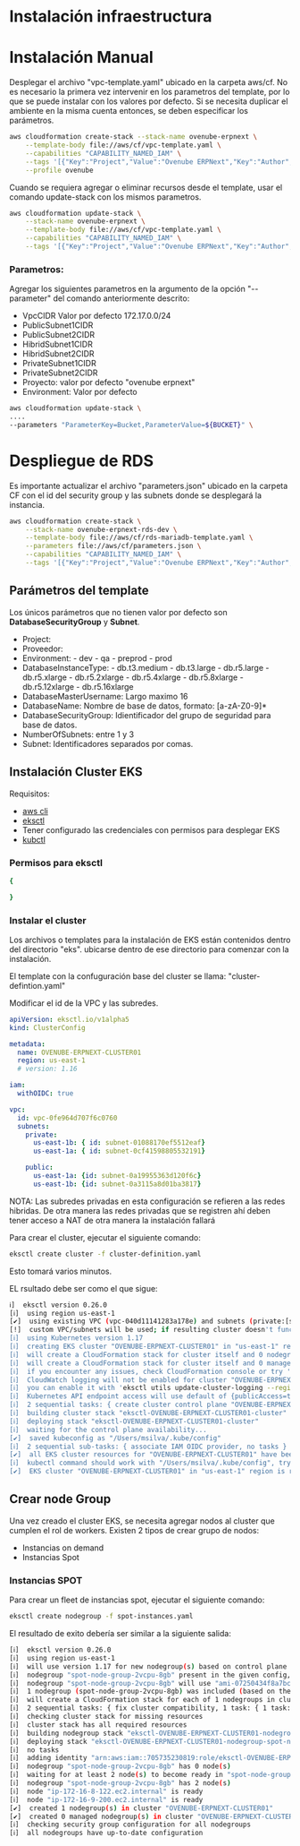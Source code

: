 # Instalación infraestructura


# Instalación Manual

Desplegar el archivo "vpc-template.yaml" ubicado en la carpeta aws/cf. No es necesario la primera vez intervenir en los parametros del template, por lo que se puede instalar con los valores por defecto. Si se necesita duplicar el ambiente en la misma cuenta entonces, se deben especificar los parámetros.

```bash
aws cloudformation create-stack --stack-name ovenube-erpnext \
	--template-body file://aws/cf/vpc-template.yaml \
    --capabilities "CAPABILITY_NAMED_IAM" \
    --tags '[{"Key":"Project","Value":"Ovenube ERPNext","Key":"Author","Value":"Juan Espinoza", "Key":"Environment","Value":"Prod"}]' \
    --profile ovenube
```

Cuando se requiera agregar o eliminar recursos desde el template, usar el comando update-stack con los mismos parametros.

```bash
aws cloudformation update-stack \
	--stack-name ovenube-erpnext \
	--template-body file://aws/cf/vpc-template.yaml \
    --capabilities "CAPABILITY_NAMED_IAM" \
    --tags '[{"Key":"Project","Value":"Ovenube ERPNext","Key":"Author","Value":"Juan Espinoza", "Key":"Environment","Value":"Dev"}]'

```

### Parametros:

Agregar los siguientes parametros en la argumento de la opción "--parameter" del comando anteriormente descrito:

* VpcCIDR   Valor por defecto 172.17.0.0/24
* PublicSubnet1CIDR
* PublicSubnet2CIDR
* HibridSubnet1CIDR
* HibridSubnet2CIDR
* PrivateSubnet1CIDR
* PrivateSubnet2CIDR
* Proyecto:  valor por defecto "ovenube erpnext"
* Environment: Valor por defecto 

```bash
aws cloudformation update-stack \
....
--parameters "ParameterKey=Bucket,ParameterValue=${BUCKET}" \
```

# Despliegue de RDS

Es importante actualizar el archivo "parameters.json" ubicado en la carpeta CF con el id del security group y las subnets donde se desplegará la instancia.

```bash
aws cloudformation create-stack \
	--stack-name ovenube-erpnext-rds-dev \
	--template-body file://aws/cf/rds-mariadb-template.yaml \
	--parameters file://aws/cf/parameters.json \
    --capabilities "CAPABILITY_NAMED_IAM" \
    --tags '[{"Key":"Project","Value":"Ovenube ERPNext","Key":"Author","Value":"Juan Espinoza", "Key":"Environment","Value":"Dev"}]'
```
## Parámetros del template

Los únicos parámetros que no tienen valor por defecto son **DatabaseSecurityGroup** y **Subnet**.

* Project:
* Proveedor:
* Environment:
      - dev
      - qa
      - preprod
      - prod
* DatabaseInstanceType:
      - db.t3.medium
      - db.t3.large
      - db.r5.large
      - db.r5.xlarge
      - db.r5.2xlarge
      - db.r5.4xlarge
      - db.r5.8xlarge
      - db.r5.12xlarge
      - db.r5.16xlarge
* DatabaseMasterUsername: Largo maximo 16
* DatabaseName:  Nombre de base de datos, formato:   [a-zA-Z0-9]*
* DatabaseSecurityGroup: Idientificador del grupo de seguridad para base de datos.
* NumberOfSubnets:  entre 1 y 3
* Subnet:  Identificadores separados por comas.

## Instalación Cluster EKS

Requisitos:

* [aws cli](https://docs.aws.amazon.com/cli/latest/userguide/cli-chap-install.html)
* [eksctl](https://docs.aws.amazon.com/eks/latest/userguide/getting-started-eksctl.html)
* Tener configurado las credenciales con permisos para desplegar EKS
* [kubctl](https://docs.aws.amazon.com/eks/latest/userguide/getting-started-eksctl.html#eksctl-gs-install-kubectl)

### Permisos para eksctl

```yaml
{

}
```

### Instalar el cluster


Los archivos o templates para la instalación de EKS están contenidos dentro del directorio "eks". ubicarse dentro de ese directorio para comenzar con la instalación.

El template con la confuguración base del cluster se llama:  "cluster-defintion.yaml"

Modificar el id de la VPC y las subredes.

```yaml
apiVersion: eksctl.io/v1alpha5
kind: ClusterConfig

metadata:
  name: OVENUBE-ERPNEXT-CLUSTER01
  region: us-east-1
  # version: 1.16

iam:
  withOIDC: true

vpc:
  id: vpc-0fe964d707f6c0760
  subnets:
    private:
      us-east-1b: { id: subnet-01088170ef5512eaf}
      us-east-1a: { id: subnet-0cf41598805532191}

    public: 
      us-east-1a: {id: subnet-0a19955363d120f6c}
      us-east-1b: {id: subnet-0a3115a8d01ba3817}
```

NOTA: Las subredes privadas en esta configuración se refieren a las redes hibridas.  De otra manera las redes privadas que se registren ahí deben tener acceso a NAT de otra manera la instalación fallará

Para crear el cluster, ejecutar el siguiente comando:

```bash
eksctl create cluster -f cluster-definition.yaml
```

Esto tomará varios minutos.

EL rsultado debe ser como el que sigue:

```bash
ℹ]  eksctl version 0.26.0
[ℹ]  using region us-east-1
[✔]  using existing VPC (vpc-040d11141283a178e) and subnets (private:[subnet-0677cf3d4af0c0a01 subnet-066bfd91afea7e685] public:[subnet-030a0184c0474bb2e subnet-06ae28a1511093957])
[!]  custom VPC/subnets will be used; if resulting cluster doesn't function as expected, make sure to review the configuration of VPC/subnets
[ℹ]  using Kubernetes version 1.17
[ℹ]  creating EKS cluster "OVENUBE-ERPNEXT-CLUSTER01" in "us-east-1" region with 
[ℹ]  will create a CloudFormation stack for cluster itself and 0 nodegroup stack(s)
[ℹ]  will create a CloudFormation stack for cluster itself and 0 managed nodegroup stack(s)
[ℹ]  if you encounter any issues, check CloudFormation console or try 'eksctl utils describe-stacks --region=us-east-1 --cluster=OVENUBE-ERPNEXT-CLUSTER01'
[ℹ]  CloudWatch logging will not be enabled for cluster "OVENUBE-ERPNEXT-CLUSTER01" in "us-east-1"
[ℹ]  you can enable it with 'eksctl utils update-cluster-logging --region=us-east-1 --cluster=OVENUBE-ERPNEXT-CLUSTER01'
[ℹ]  Kubernetes API endpoint access will use default of {publicAccess=true, privateAccess=false} for cluster "OVENUBE-ERPNEXT-CLUSTER01" in "us-east-1"
[ℹ]  2 sequential tasks: { create cluster control plane "OVENUBE-ERPNEXT-CLUSTER01", no tasks }
[ℹ]  building cluster stack "eksctl-OVENUBE-ERPNEXT-CLUSTER01-cluster"
[ℹ]  deploying stack "eksctl-OVENUBE-ERPNEXT-CLUSTER01-cluster"
[ℹ]  waiting for the control plane availability...
[✔]  saved kubeconfig as "/Users/msilva/.kube/config"
[ℹ]  2 sequential sub-tasks: { associate IAM OIDC provider, no tasks }
[✔]  all EKS cluster resources for "OVENUBE-ERPNEXT-CLUSTER01" have been created
[ℹ]  kubectl command should work with "/Users/msilva/.kube/config", try 'kubectl get nodes'
[✔]  EKS cluster "OVENUBE-ERPNEXT-CLUSTER01" in "us-east-1" region is ready
```

## Crear node Group

Una vez creado el cluster EKS, se necesita agregar nodos al cluster que cumplen el rol de workers. Existen 2 tipos de crear grupo de nodos: 

* Instancias on demand
* Instancias Spot

### Instancias SPOT

Para crear un fleet de instancias spot, ejecutar el siguiente comando:

```bash
eksctl create nodegroup -f spot-instances.yaml
```

El resultado de exito debería ser similar a la siguiente salida:

```bash
[ℹ]  eksctl version 0.26.0
[ℹ]  using region us-east-1
[ℹ]  will use version 1.17 for new nodegroup(s) based on control plane version
[ℹ]  nodegroup "spot-node-group-2vcpu-8gb" present in the given config, but missing in the cluster
[ℹ]  nodegroup "spot-node-group-2vcpu-8gb" will use "ami-07250434f8a7bc5f1" [AmazonLinux2/1.17]
[ℹ]  1 nodegroup (spot-node-group-2vcpu-8gb) was included (based on the include/exclude rules)
[ℹ]  will create a CloudFormation stack for each of 1 nodegroups in cluster "OVENUBE-ERPNEXT-CLUSTER01"
[ℹ]  2 sequential tasks: { fix cluster compatibility, 1 task: { 1 task: { create nodegroup "spot-node-group-2vcpu-8gb" } } }
[ℹ]  checking cluster stack for missing resources
[ℹ]  cluster stack has all required resources
[ℹ]  building nodegroup stack "eksctl-OVENUBE-ERPNEXT-CLUSTER01-nodegroup-spot-node-group-2vcpu-8gb"
[ℹ]  deploying stack "eksctl-OVENUBE-ERPNEXT-CLUSTER01-nodegroup-spot-node-group-2vcpu-8gb"
[ℹ]  no tasks
[ℹ]  adding identity "arn:aws:iam::705735230819:role/eksctl-OVENUBE-ERPNEXT-CLU-NodeInstanceRole-378DGLM0GWDD" to auth ConfigMap
[ℹ]  nodegroup "spot-node-group-2vcpu-8gb" has 0 node(s)
[ℹ]  waiting for at least 2 node(s) to become ready in "spot-node-group-2vcpu-8gb"
[ℹ]  nodegroup "spot-node-group-2vcpu-8gb" has 2 node(s)
[ℹ]  node "ip-172-16-8-122.ec2.internal" is ready
[ℹ]  node "ip-172-16-9-200.ec2.internal" is ready
[✔]  created 1 nodegroup(s) in cluster "OVENUBE-ERPNEXT-CLUSTER01"
[✔]  created 0 managed nodegroup(s) in cluster "OVENUBE-ERPNEXT-CLUSTER01"
[ℹ]  checking security group configuration for all nodegroups
[ℹ]  all nodegroups have up-to-date configuration
```


